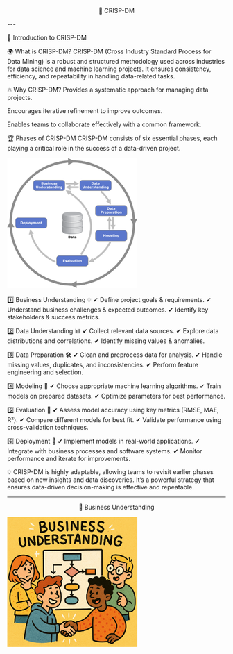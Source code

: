 
<center>

🚀 CRISP-DM

</center>
---

🚀 Introduction to CRISP-DM

🌍 What is CRISP-DM?
CRISP-DM (Cross Industry Standard Process for Data Mining) is a robust and structured methodology used across industries for data science and machine learning projects. It ensures consistency, efficiency, and repeatability in handling data-related tasks.

🔥 Why CRISP-DM?
Provides a systematic approach for managing data projects.

Encourages iterative refinement to improve outcomes.

Enables teams to collaborate effectively with a common framework.

🏆 Phases of CRISP-DM
CRISP-DM consists of six essential phases, each playing a critical role in the success of a data-driven project.

<img src="https://github.com/SuyashNagarGT/CRISP-DM-blog/blob/main/1196px-CRISP-DM_Process_Diagram.png" alt="CRISP-DM" width="300" height="300">



1️⃣ Business Understanding 💡
✔ Define project goals & requirements. ✔ Understand business challenges & expected outcomes. ✔ Identify key stakeholders & success metrics.

2️⃣ Data Understanding 📊
✔ Collect relevant data sources. ✔ Explore data distributions and correlations. ✔ Identify missing values & anomalies.

3️⃣ Data Preparation 🛠️
✔ Clean and preprocess data for analysis. ✔ Handle missing values, duplicates, and inconsistencies. ✔ Perform feature engineering and selection.

4️⃣ Modeling 🤖
✔ Choose appropriate machine learning algorithms. ✔ Train models on prepared datasets. ✔ Optimize parameters for best performance.

5️⃣ Evaluation 📏
✔ Assess model accuracy using key metrics (RMSE, MAE, R²). ✔ Compare different models for best fit. ✔ Validate performance using cross-validation techniques.

6️⃣ Deployment 🚀
✔ Implement models in real-world applications. ✔ Integrate with business processes and software systems. ✔ Monitor performance and iterate for improvements.

💡 CRISP-DM is highly adaptable, allowing teams to revisit earlier phases based on new insights and data discoveries. It’s a powerful strategy that ensures data-driven decision-making is effective and repeatable.

---
<center>

🤝 Business Understanding

</center>

<img src="https://github.com/SuyashNagarGT/CRISP-DM-blog/blob/main/BusinessUnderstanding.png" alt="CRISP-DM" width="300" height="300">
